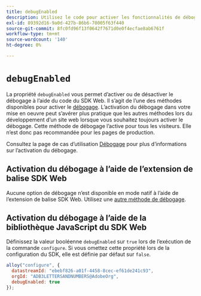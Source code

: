 ```yaml
---
title: debugEnabled
description: Utilisez le code pour activer les fonctionnalités de débogage dans le SDK Web.
exl-id: 89392d16-9a0d-427b-86b6-70005f63f440
source-git-commit: 8fc0fd96f13f0642f7671d0e0f4ecfae8ab6761f
workflow-type: tm+mt
source-wordcount: '140'
ht-degree: 0%

---
```


# `debugEnabled`

La propriété `debugEnabled` vous permet d’activer ou de désactiver le débogage à l’aide du code du SDK Web. Il s’agit de l’une des méthodes disponibles pour activer le [débogage](../../use-cases/debugging.md). L’activation du débogage dans votre mise en oeuvre peut s’avérer plus pratique que les autres méthodes lors du développement d’un site web lorsque vous souhaitez toujours activer le débogage. Cette méthode de débogage l’active pour tous les visiteurs. Elle n’est donc pas recommandée pour les pages de production.

Consultez la page de cas d’utilisation [Débogage](../../use-cases/debugging.md) pour plus d’informations sur l’activation du débogage.

## Activation du débogage à l’aide de l’extension de balise SDK Web

Aucune option de débogage n’est disponible en mode natif à l’aide de l’extension de balise SDK Web. Utilisez une [autre méthode de débogage](../../use-cases/debugging.md).

## Activation du débogage à l’aide de la bibliothèque JavaScript du SDK Web

Définissez la valeur booléenne `debugEnabled` sur `true` lors de l’exécution de la commande `configure`. Si vous omettez cette propriété lors de la configuration du SDK, elle est définie par défaut sur `false`.

```js
alloy("configure", {
  datastreamId: "ebebf826-a01f-4458-8cec-ef61de241c93",
  orgId: "ADB3LETTERSANDNUMBERS@AdobeOrg",
  debugEnabled: true
});
```
